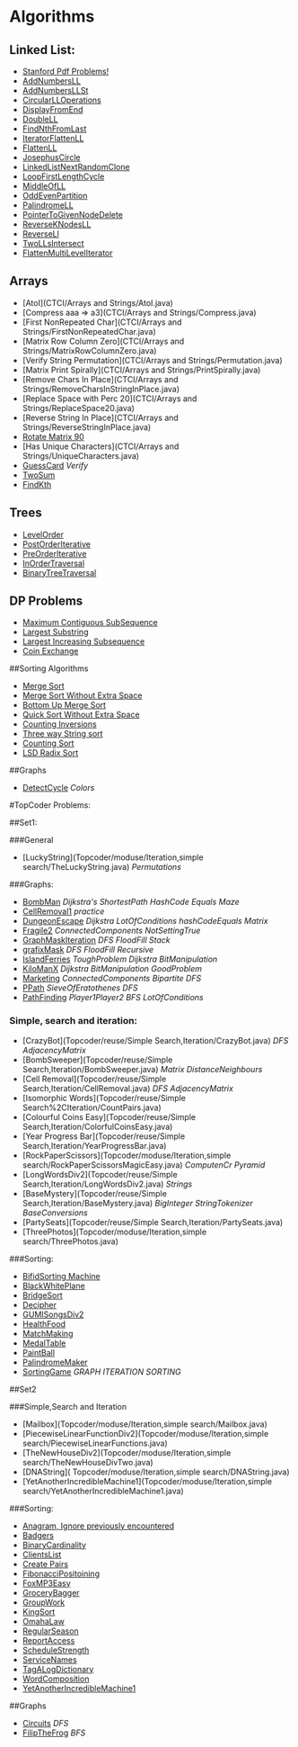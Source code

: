 # Algorithms

## Linked List:

- [Stanford Pdf Problems!](Basic/LinkedList/StackUsingLinkedList.java)
- [AddNumbersLL](Basic/LinkedList/AddNumbersLL.java)
- [AddNumbersLLSt](Basic/LinkedList/AddNumbersLLSt.java)
- [CircularLLOperations](Basic/LinkedList/CircularLLOperations.java)
- [DisplayFromEnd](Basic/LinkedList/DisplayLinkedListFromEnd.java)
- [DoubleLL](Basic/LinkedList/DoubleLL.java)
- [FindNthFromLast](Basic/LinkedList/FindNthFromLast.java)
- [IteratorFlattenLL](Basic/LinkedList/FlattenMultiLevelLLIterator.java)
- [FlattenLL](Basic/LinkedList/FlattenMultilevelLL.java)
- [JosephusCircle](Basic/LinkedList/JosephusCircle.java)
- [LinkedListNextRandomClone](Basic/LinkedList/LinkedListNextRandomClone.java)
- [LoopFirstLengthCycle](Basic/LinkedList/LoopFirstLengthCycle.java)
- [MiddleOfLL](Basic/LinkedList/MiddleOfLinkedList.java)
- [OddEvenPartition](Basic/LinkedList/OddEvenPartition.java)
- [PalindromeLL](Basic/LinkedList/PalindromeLL.java)
- [PointerToGivenNodeDelete](Basic/LinkedList/PointerToGivenNodeDelete.java)
- [ReverseKNodesLL](Basic/LinkedList/ReverseKNodesLL.java)
- [ReverseLl](Basic/LinkedList/ReverseLinkedList.java)
- [TwoLLsIntersect](Basic/LinkedList/TwoLinkedListsIntersect.java)
- [FlattenMultiLevelIterator](Basic/LinkedList/FlattenMultiLevelLLIterator.java)


## Arrays
- [AtoI](CTCI/Arrays and Strings/AtoI.java) 
- [Compress aaa => a3](CTCI/Arrays and Strings/Compress.java)
- [First NonRepeated Char](CTCI/Arrays and Strings/FirstNonRepeatedChar.java)
- [Matrix Row Column Zero](CTCI/Arrays and Strings/MatrixRowColumnZero.java)
- [Verify String Permutation](CTCI/Arrays and Strings/Permutation.java)
- [Matrix Print Spirally](CTCI/Arrays and Strings/PrintSpirally.java)
- [Remove Chars In Place](CTCI/Arrays and Strings/RemoveCharsInStringInPlace.java)
- [Replace Space with Perc 20](CTCI/Arrays and Strings/ReplaceSpace20.java)
- [Reverse String In Place](CTCI/Arrays and Strings/ReverseStringInPlace.java)
- [Rotate Matrix 90](CTCI/Arrays%20and%20Strings/RotateMatrix.java)
- [Has Unique Characters](CTCI/Arrays and Strings/UniqueCharacters.java)
- [GuessCard](Basic/Arrays/GuessCard.java) _Verify_
- [TwoSum](Basic/Arrays/TwoSum.java)
- [FindKth](Basic/Arrays/FindKth.java)

## Trees
- [LevelOrder](Basic/Trees/LevelOrder.java)
- [PostOrderIterative](Basic/Trees/PostOrderIterative.java)
- [PreOrderIterative](Basic/Trees/PreOrderIterative.java)
- [InOrderTraversal](Basic/Trees/InOrder.java)
- [BinaryTreeTraversal](Basic/Trees/BinaryTreeProblems.java)

## DP Problems
- [Maximum Contiguous SubSequence](Basic/DP/MaxContiguousSubsequence.java)
- [Largest Substring](Basic/DP/LargestSubString.java)
- [Largest Increasing Subsequence](Basic/DP/LargestIncreasingSubsequence.java)
- [Coin Exchange](Basic/DP/CoinExchange.java)

##Sorting Algorithms
- [Merge Sort](Basic/sorting/MergeSort.java)
- [Merge Sort Without Extra Space](Basic/sorting/MergeSortWithoutExtraSpace.java)
- [Bottom Up Merge Sort](Basic/sorting/BottomUpMergeSort.java)
- [Quick Sort Without Extra Space](Basic/sorting/QuickSortWithoutExtraSpace.java)
- [Counting Inversions](Basic/sorting/CountingInversions.java)
- [Three way String sort](Basic/sorting/ThreeWayStringSort.java)
- [Counting Sort](Basic/sorting/CoutingSort.java)
- [LSD Radix Sort](Basic/sorting/LSDRadix.java)

##Graphs
- [DetectCycle](Basic/Graphs/DetectCycle.java) _Colors_



#TopCoder Problems:

##Set1:

###General
- [LuckyString](Topcoder/moduse/Iteration,simple search/TheLuckyString.java) _Permutations_




###Graphs:
- [BombMan](Topcoder/reuse/Graphs/BombMan.java) _Dijkstra's_ _ShortestPath_ _HashCode_ _Equals_ _Maze_
- [CellRemoval1](Topcoder/reuse/Graphs/CellRemoval1.java) _practice_
- [DungeonEscape](Topcoder/reuse/Graphs/DungeonEscape.java) _Dijkstra_ _LotOfConditions_ _hashCodeEquals_ _Matrix_ 
- [Fragile2](Topcoder/reuse/Graphs/Fragile2.java) _ConnectedComponents_ _NotSettingTrue_
- [GraphMaskIteration](Topcoder/reuse/Graphs/GraphixMaskIteration.java) _DFS_ _FloodFill_ _Stack_ 
- [grafixMask](Topcoder/reuse/Graphs/grafixMask.java) _DFS_ _FloodFill_ _Recursive_
- [IslandFerries](Topcoder/reuse/Graphs/IslandFerries.java) _ToughProblem_ _Dijkstra_ _BitManipulation_ 
- [KiloManX](Topcoder/reuse/Graphs/KiloManX.java) _Dijkstra_ _BitManipulation_ _GoodProblem_
- [Marketing](Topcoder/reuse/Graphs/Marketing.java) _ConnectedComponents_ _Bipartite_ _DFS_ 
- [PPath](Topcoder/reuse/Graphs/PPath.java) _SieveOfEratothenes_ _DFS_
- [PathFinding](Topcoder/reuse/Graphs/PathFinding.java) _Player1Player2_ _BFS_ _LotOfConditions_



### Simple, search and iteration:
- [CrazyBot](Topcoder/reuse/Simple Search,Iteration/CrazyBot.java) _DFS_ _AdjacencyMatrix_
- [BombSweeper](Topcoder/reuse/Simple Search,Iteration/BombSweeper.java) _Matrix_ _DistanceNeighbours_
- [Cell Removal](Topcoder/reuse/Simple Search,Iteration/CellRemoval.java) _DFS_ _AdjacencyMatrix_
- [Isomorphic Words](Topcoder/reuse/Simple Search%2CIteration/CountPairs.java)
- [Colourful Coins Easy](Topcoder/reuse/Simple Search,Iteration/ColorfulCoinsEasy.java)
- [Year Progress Bar](Topcoder/reuse/Simple Search,Iteration/YearProgressBar.java)
- [RockPaperScissors](Topcoder/moduse/Iteration,simple search/RockPaperScissorsMagicEasy.java) _ComputenCr_ _Pyramid_
- [LongWordsDiv2](Topcoder/reuse/Simple Search,Iteration/LongWordsDiv2.java) _Strings_
- [BaseMystery](Topcoder/reuse/Simple Search,Iteration/BaseMystery.java) _BigInteger_ _StringTokenizer_ _BaseConversions_
- [PartySeats](Topcoder/reuse/Simple Search,Iteration/PartySeats.java) 
- [ThreePhotos](Topcoder/moduse/Iteration,simple search/ThreePhotos.java)

###Sorting:
- [BifidSorting Machine](Topcoder/moduse/Sorting/BifidSortingMachine.java)
- [BlackWhitePlane](Topcoder/moduse/Sorting/BlackWhitePlane.java)
- [BridgeSort](Topcoder/moduse/Sorting/BridgeSort.java)
- [Decipher](Topcoder/moduse/Sorting/Decipher.java)
- [GUMISongsDiv2](Topcoder/moduse/Sorting/GUMIAndSongsDiv2.java)
- [HealthFood](Topcoder/moduse/Sorting/HealthFood.java)
- [MatchMaking](Topcoder/moduse/Sorting/MatchMaking.java)
- [MedalTable](Topcoder/moduse/Sorting/MedalTable.java)
- [PaintBall](Topcoder/moduse/Sorting/Paintball.java)
- [PalindromeMaker](Topcoder/moduse/Sorting/PalindromeMaker.java)
- [SortingGame](Topcoder/moduse/Sorting/SortingGame.java) _GRAPH_ _ITERATION_ _SORTING_

##Set2

###Simple,Search and Iteration
- [Mailbox](Topcoder/moduse/Iteration,simple search/Mailbox.java)
- [PiecewiseLinearFunctionDiv2](Topcoder/moduse/Iteration,simple search/PiecewiseLinearFunctions.java)
- [TheNewHouseDiv2](Topcoder/moduse/Iteration,simple search/TheNewHouseDivTwo.java)
- [DNAString]( Topcoder/moduse/Iteration,simple search/DNAString.java)
- [YetAnotherIncredibleMachine1](Topcoder/moduse/Iteration,simple search/YetAnotherIncredibleMachine1.java)


###Sorting:
- [Anagram, Ignore previously encountered](Topcoder/moduse/Sorting/Aaagrams.java)
- [Badgers](Topcoder/moduse/Sorting/Badgers.java)
- [BinaryCardinality](Topcoder/moduse/Sorting/BinaryCardinality.java)
- [ClientsList](Topcoder/moduse/Sorting/ClientsList.java)
- [Create Pairs](Topcoder/moduse/Sorting/CreatePairs.java)
- [FibonacciPositoining](Topcoder/moduse/Sorting/FibonacciPositioning.java)
- [FoxMP3Easy](Topcoder/moduse/Sorting/FoxAndMP3Easy.java)
- [GroceryBagger](Topcoder/moduse/Sorting/GroceryBagger.java)
- [GroupWork](Topcoder/moduse/Sorting/GroupWork.java)
- [KingSort](Topcoder/moduse/Sorting/KingSort.java)
- [OmahaLaw](Topcoder/moduse/Sorting/OmahaLaw.java)
- [RegularSeason](Topcoder/moduse/Sorting/RegularSeason.java)
- [ReportAccess](Topcoder/moduse/Sorting/ReportAccess.java)
- [ScheduleStrength](Topcoder/moduse/Sorting/ScheduleStrength.java)
- [ServiceNames](Topcoder/moduse/Sorting/ServiceNames.java)
- [TagALogDictionary](Topcoder/moduse/Sorting/TagalogDictionary.java)
- [WordComposition](Topcoder/moduse/Sorting/WordCompositionGame.java)
- [YetAnotherIncredibleMachine1](Topcoder/moduse/Sorting/YetAnotherIncredibleMachine1.java)

##Graphs
- [Circuits](Topcoder/moduse/Graphs/Circuits.java) _DFS_
- [FilipTheFrog](Topcoder/moduse/Graphs/FilipTheFrog.java) _BFS_


